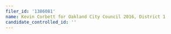```yaml
---
filer_id: '1386081'
name: Kevin Corbett for Oakland City Council 2016, District 1
candidate_controlled_id: ''
---
```

